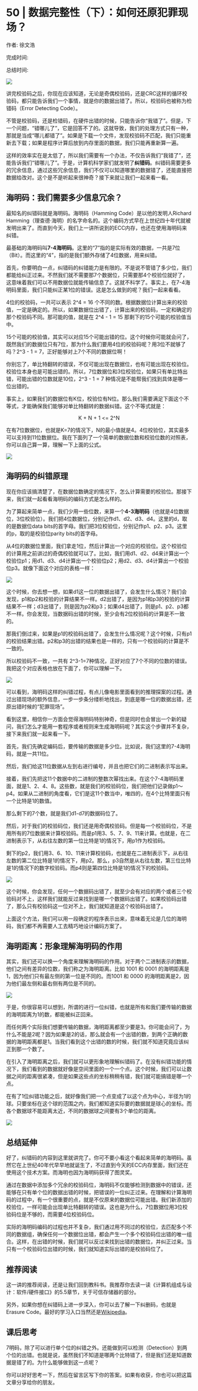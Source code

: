 # 50 \| 数据完整性（下）：如何还原犯罪现场？

作者: 徐文浩

完成时间:

总结时间:

![](<https://static001.geekbang.org/resource/image/4d/66/4d494820277a4d079a6b02b3477e0366.jpg>)

<audio><source src="https://static001.geekbang.org/resource/audio/9b/5b/9bae72a19d39cbc44cc4887ea003515b.mp3" type="audio/mpeg"></audio>

讲完校验码之后，你现在应该知道，无论是奇偶校验码，还是CRC这样的循环校验码，都只能告诉我们一个事情，就是你的数据出错了。所以，校验码也被称为检错码（Error Detecting Code）。

不管是校验码，还是检错码，在硬件出错的时候，只能告诉你“我错了”。但是，下一个问题，“错哪儿了”，它是回答不了的。这就导致，我们的处理方式只有一种，那就是当成“哪儿都错了”。如果是下载一个文件，发现校验码不匹配，我们只能重新去下载；如果是程序计算后放到内存里面的数据，我们只能再重新算一遍。

这样的效率实在是太低了，所以我们需要有一个办法，不仅告诉我们“我错了”，还能告诉我们“错哪儿了”。于是，计算机科学家们就发明了**纠错码**。纠错码需要更多的冗余信息，通过这些冗余信息，我们不仅可以知道哪里的数据错了，还能直接把数据给改对。这个是不是听起来很神奇？接下来就让我们一起来看一看。

## 海明码：我们需要多少信息冗余？

最知名的纠错码就是海明码。海明码（Hamming Code）是以他的发明人Richard Hamming（理查德·海明）的名字命名的。这个编码方式早在上世纪四十年代就被发明出来了。而直到今天，我们上一讲所说到的ECC内存，也还在使用海明码来纠错。

<!-- [[[read_end]]] -->

最基础的海明码叫**7-4海明码**。这里的“7”指的是实际有效的数据，一共是7位（Bit）。而这里的“4”，指的是我们额外存储了4位数据，用来纠错。

首先，你要明白一点，纠错码的纠错能力是有限的。不是说不管错了多少位，我们都能给纠正过来。不然我们就不需要那7个数据位，只需要那4个校验位就好了，这意味着我们可以不用数据位就能传输信息了。这就不科学了。事实上，在7-4海明码里面，我们只能纠正某1位的错误。这是怎么做到的呢？我们一起来看看。

4位的校验码，一共可以表示 2^4 = 16 个不同的数。根据数据位计算出来的校验值，一定是确定的。所以，如果数据位出错了，计算出来的校验码，一定和确定的那个校验码不同。那可能的值，就是在 2^4 - 1 = 15 那剩下的15个可能的校验值当中。

15个可能的校验值，其实可以对应15个可能出错的位。这个时候你可能就会问了，既然我们的数据位只有7位，那为什么我们要用4位的校验码呢？用3位不就够了吗？2^3 - 1 = 7，正好能够对上7个不同的数据位啊！

你别忘了，单比特翻转的错误，不仅可能出现在数据位，也有可能出现在校验位。校验位本身也是可能出错的。所以，7位数据位和3位校验位，如果只有单比特出错，可能出错的位数就是10位，2^3 - 1 = 7 种情况是不能帮我们找到具体是哪一位出错的。

事实上，如果我们的数据位有K位，校验位有N位。那么我们需要满足下面这个不等式，才能确保我们能够对单比特翻转的数据纠错。这个不等式就是：

<center>K + N + 1 &lt;= 2^N</center>

在有7位数据位，也就是K=7的情况下，N的最小值就是4。4位校验位，其实最多可以支持到11位数据位。我在下面列了一个简单的数据位数和校验位数的对照表，你可以自己算一算，理解一下上面的公式。

![](<https://static001.geekbang.org/resource/image/ec/1d/ec8b6bff509e1abb7453caa36a4a711d.jpeg?wh=2116*346>)

## 海明码的纠错原理

现在你应该搞清楚了，在数据位数确定的情况下，怎么计算需要的校验位。那接下来，我们就一起看看海明码的编码方式是怎么样的。

为了算起来简单一点，我们少用一些位数，来算一个**4-3海明码**（也就是4位数据位，3位校验位）。我们把4位数据位，分别记作d1、d2、d3、d4。这里的d，取的是数据位data bits的首字母。我们把3位校验位，分别记作p1、p2、p3。这里的p，取的是校验位parity bits的首字母。

从4位的数据位里面，我们拿走1位，然后计算出一个对应的校验位。这个校验位的计算用之前讲过的奇偶校验就可以了。比如，我们用d1、d2、d4来计算出一个校验位p1；用d1、d3、d4计算出一个校验位p2；用d2、d3、d4计算出一个校验位p3。就像下面这个对应的表格一样：

![](<https://static001.geekbang.org/resource/image/6d/bc/6d7cf44bb41df6361e82dcd4979dc4bc.jpeg?wh=1906*826>)

这个时候，你去想一想，如果d1这一位的数据出错了，会发生什么情况？我们会发现，p1和p2和校验的计算结果不一样。d2出错了，是因为p1和p3的校验的计算结果不一样；d3出错了，则是因为p2和p3；如果d4出错了，则是p1、p2、p3都不一样。你会发现，当数据码出错的时候，至少会有2位校验码的计算是不一致的。

那我们倒过来，如果是p1的校验码出错了，会发生什么情况呢？这个时候，只有p1的校验结果出错。p2和p3的出错的结果也是一样的，只有一个校验码的计算是不一致的。

所以校验码不一致，一共有 2^3-1=7种情况，正好对应了7个不同的位数的错误。我把这个对应表格也放在下面了，你可以理解一下。

![](<https://static001.geekbang.org/resource/image/3e/21/3edee00788294bb96cde11dace2a7721.jpeg?wh=1546*1906>)

可以看到，海明码这样的纠错过程，有点儿像电影里面看到的推理探案的过程。通过出错现场的额外信息，一步一步条分缕析地找出，到底是哪一位的数据出错，还原出错时候的“犯罪现场”。

看到这里，相信你一方面会觉得海明码特别神奇，但是同时也会冒出一个新的疑问，我们怎么才能用一套程序或者规则来生成海明码呢？其实这个步骤并不复杂，接下来我们就一起来看一下。

首先，我们先确定编码后，要传输的数据是多少位。比如说，我们这里的7-4海明码，就是一共11位。

然后，我们给这11位数据从左到右进行编号，并且也把它们的二进制表示写出来。

接着，我们先把这11个数据中的二进制的整数次幂找出来。在这个7-4海明码里面，就是1、2、4、8。这些数，就是我们的校验码位，我们把他们记录做p1～p4。如果从二进制的角度看，它们是这11个数当中，唯四的，在4个比特里面只有一个比特是1的数值。

那么剩下的7个数，就是我们d1-d7的数据码位了。

然后，对于我们的校验码位，我们还是用奇偶校验码。但是每一个校验码位，不是用所有的7位数据来计算校验码。而是p1用3、5、7、9、11来计算。也就是，在二进制表示下，从右往左数的第一位比特是1的情况下，用p1作为校验码。

剩下的p2，我们用3、6、10、11来计算校验码，也就是在二进制表示下，从右往左数的第二位比特是1的情况下，用p2。那么，p3自然是从右往左数，第三位比特是1的情况下的数字校验码。而p4则是第四位比特是1的情况下的校验码。

![](<https://static001.geekbang.org/resource/image/a7/9d/a7d5e958f9d46938e494710e090f469d.jpeg?wh=1936*1186>)

这个时候，你会发现，任何一个数据码出错了，就至少会有对应的两个或者三个校验码对不上，这样我们就能反过来找到是哪一个数据码出错了。如果校验码出错了，那么只有校验码这一位对不上，我们就知道是这个校验码出错了。

上面这个方法，我们可以用一段确定的程序表示出来，意味着无论是几位的海明码，我们都不再需要人工去精巧地设计编码方案了。

## 海明距离：形象理解海明码的作用

其实，我们还可以换一个角度来理解海明码的作用。对于两个二进制表示的数据，他们之间有差异的位数，我们称之为海明距离。比如 1001 和 0001 的海明距离是1，因为他们只有最左侧的第一位是不同的。而1001 和 0000 的海明距离是2，因为他们最左侧和最右侧有两位是不同的。

![](<https://static001.geekbang.org/resource/image/fb/78/fb388f965a7a7631925a32cc4610ff78.jpeg?wh=2266*1366>)

于是，你很容易可以想到，所谓的进行一位纠错，也就是所有和我们要传输的数据的海明距离为1的数，都能被纠正回来。

而任何两个实际我们想要传输的数据，海明距离都至少要是3。你可能会问了，为什么不能是2呢？因为如果是2的话，那么就会有一个出错的数，到两个正确的数据的海明距离都是1。当我们看到这个出错的数的时候，我们就不知道究竟应该纠正到那一个数了。

在引入了海明距离之后，我们就可以更形象地理解纠错码了。在没有纠错功能的情况下，我们看到的数据就好像是空间里面的一个一个点。这个时候，我们可以让数据之间的距离很紧凑，但是如果这些点的坐标稍稍有错，我们就可能搞错是哪一个点。

在有了1位纠错功能之后，就好像我们把一个点变成了以这个点为中心，半径为1的球。只要坐标在这个球的范围之内，我们都知道实际要的数据就是球心的坐标。而各个数据球不能距离太近，不同的数据球之间要有3个单位的距离。

![](<https://static001.geekbang.org/resource/image/d6/34/d65bdde974ee99b6187eac90e4b5a234.jpeg?wh=3763*1717>)

## 总结延伸

好了，纠错码的内容到这里就讲完了。你可不要小看这个看起来简单的海明码。虽然它在上世纪40年代早早地就诞生了，不过直到今天的ECC内存里面，我们还在使用这个技术方案。而海明也因为海明码获得了图灵奖。

通过在数据中添加多个冗余的校验码位，海明码不仅能够检测到数据中的错误，还能够在只有单个位的数据出错的时候，把错误的一位纠正过来。在理解和计算海明码的过程中，有一个很重要的点，就是不仅原来的数据位可能出错。我们新添加的校验位，一样可能会出现单比特翻转的错误。这也是为什么，7位数据位用3位校验码位是不够的，而需要4位校验码位。

实际的海明码编码的过程也并不复杂，我们通过用不同过的校验位，去匹配多个不同的数据组，确保任何一个数据位出错，都会产生一个多个校验码位出错的唯一组合。这样，在出错的时候，我们就可以反过来找到出错的数据位，并纠正过来。当只有一个校验码位出错的时候，我们就知道实际出错的是校验码位了。

## 推荐阅读

这一讲的推荐阅读，还是让我们回到教科书。我推荐你去读一读《计算机组成与设计：软件/硬件接口》的5.5章节，关于可信存储器的部分。

另外，如果你想在纠错码上进一步深入，你可以去了解一下纠删码，也就是Erasure Code。最好的学习入口当然还是[Wikipedia](<https://en.wikipedia.org/wiki/Erasure_code>)。

## 课后思考

7明码，除了可以进行单个位的纠错之外。还能做到可以检测（Detection）到两个位的出错。也就是说，虽然我们不知道是哪两个比特错了，但是我们还是知道数据是错了的。为什么能够做到这一点呢？

你可以好好思考一下，然后在留言区写下你的答案。如果有收获，你也可以把这篇文章分享给你的朋友。



